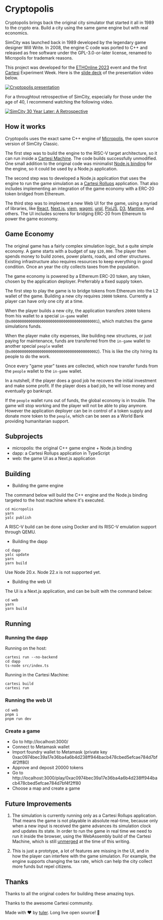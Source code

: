 # Cryptopolis

Cryptopolis brings back the original city simulator that started it all in 1989 to the crypto era. Build a city using the same game engine but with real economics.

SimCity was launched back in 1989 developed by the legendary game designer Will Write. In 2008, the engine C code was ported to C++ and released as free software under the GPL-3.0-or-later license, renamed to Micropolis for trademark reasons.

This project was developed for the [ETHOnline 2023](https://ethglobal.com/events/ethonline2023/) event and the first [Cartesi](https://cartesi.io/) Experiment Week. Here is the [slide deck](https://docs.google.com/presentation/d/1_Xq0s_CqR8bfzQD77MLC0m9lVUvZA1ueloEbXzcr1gU/edit?usp=sharing) of the presentation video below.

[![Cryptopolis presentation](https://img.youtube.com/vi/mrkqRfVU12s/0.jpg)](https://www.youtube.com/watch?v=mrkqRfVU12s)

For a throughtout retrospective of SimCity, especially for those under the age of 40, I recommend watching the following video.

[![SimCity 30 Year Later: A Retrospective](https://img.youtube.com/vi/TrScy1icWjI/0.jpg)](https://www.youtube.com/watch?v=YTrScy1icWjI)

## How it works

Cryptopolis uses the exact same C++ engine of [Micropolis](https://github.com/SimHacker/micropolis), the open source version of SimCity Classic.

The first step was to build the engine to the RISC-V target architecture, so it can run inside a [Cartesi Machine](https://docs.cartesi.io/cartesi-machine/). The code builds successfully unmodified. One small addition to the original code was minimalist [Node.js binding](https://github.com/nodejs/node-addon-api) for the engine, so it could be used by a Node.js application.

The second step was to developed a Node.js application that uses the engine to run the game simulation as a [Cartesi Rollups](https://docs.cartesi.io/cartesi-rollups/) application. That also includes implementing an integration of the game economy with a ERC-20 token bridged from Ethereum.

The third step was to implement a new Web UI for the game, using a myriad of libraries, like [React](https://reactjs.org/), [Next.js](https://nextjs.org), [viem](https://viem.sh), [wagmi](https://wagmi.sh), [urql](https://github.com/urql-graphql/urql), [PixiJS](https://pixijs.com), [D3](https://d3js.org), [Mantine](https://mantine.dev), and others. The UI includes screens for bridging ERC-20 from Ethereum to power the game economy.

## Game Economy

The original game has a fairly complex simulation logic, but a quite simple economy. A game starts with a budget of say `$20,000`. The player then spends money to build zones, power plants, roads, and other structures. Existing infrastructure also requires resources to keep everything in good condition. Once an year the city collects taxes from the population.

The game economy is powered by a Ethereum ERC-20 token, any token, chosen by the application deployer. Preferrably a fixed supply token.

The first step to play the game is to bridge tokens from Ethereum into the L2 wallet of the game. Building a new city requires `20000` tokens. Currently a player can have only one city at a time.

When the player builds a new city, the application transfers `20000` tokens from his wallet to a special `in-game` wallet (`0x0000000000000000000000000000000000000001`), which matches the game simulations funds.

When the player make city expenses, like building new structures, or just paying for maintenance, funds are transferred from the `in-game` wallet to another special `people` wallet (`0x0000000000000000000000000000000000000002`). This is like the city hiring its people to do the work.

Once every "game year" taxes are collected, which now transfer funds from the `people` wallet to the `in-game` wallet.

In a nutshell, if the player does a good job he recovers the initial investment and make some profit. If the player does a bad job, he will lose money and eventually go bankrupt.

If the `people` wallet runs out of funds, the global economy is in trouble. The game will stop working and the player will not be able to play anymore. However the application deployer can be in control of a token supply and donate more token to the `people`, which can be seen as a World Bank providing humanitarian support.

## Subprojects

-   micropolis: the original C++ game engine + Node.js binding
-   dapp: a Cartesi Rollups application in TypeScript
-   web: the game UI as a Next.js application

## Building

-   Building the game engine

The command below will build the C++ engine and the Node.js binding targeted to the host machine where it's executed.

```shell
cd micropolis
yarn
yalc publish
```

A RISC-V build can be done using Docker and its RISC-V emulation support through QEMU.

-   Building the dapp

```shell
cd dapp
yalc update
yarn
yarn build
```

Use Node 20.x. Node 22.x is not supported yet.

-   Building the web UI

The UI is a Next.js application, and can be built with the command below:

```shell
cd web
yarn
yarn build
```

## Running

### Running the dapp

Running on the host:

```shell
cartesi run --no-backend
cd dapp
ts-node src/index.ts
```

Running in the Cartesi Machine:

```shell
cartesi build
cartesi run
```

### Running the web UI

```shell
cd web
pnpm i
pnpm run dev
```

### Create a game

-   Go to http://localhost:3000/
-   Connect to Metamask wallet
-   Import foundry wallet to Metamask (private key 0xac0974bec39a17e36ba4a6b4d238ff944bacb478cbed5efcae784d7bf4f2ff80)
-   Approve and deposit 20000 tokens
-   Go to http://localhost:3000/play/0xac0974bec39a17e36ba4a6b4d238ff944bacb478cbed5efcae784d7bf4f2ff80
-   Choose a map and create a game

## Future Improvements

1. The simulation is currently running only as a Cartesi Rollups application. That means the game is not playable in absolute real-time, because only when a new input is received the game advances its simulation clock and updates its state. In order to run the game in real time we need to run it inside the browser, using the WebAssembly build of the Cartesi Machine, which is still [unmerged](https://github.com/cartesi/machine-emulator/pull/132) at the time of this writing.

2. This is just a prototype, a lot of features are missing in the UI, and in how the player can interfere with the game simulation. For example, the engine supports changing the tax rate, which can help the city collect more funds but repel citizens.

## Thanks

Thanks to all the original coders for building these amazing toys.

Thanks to the awesome Cartesi community.

Made with ❤️ by [tuler](https://github.com/tuler/). Long live open source! 🙌
